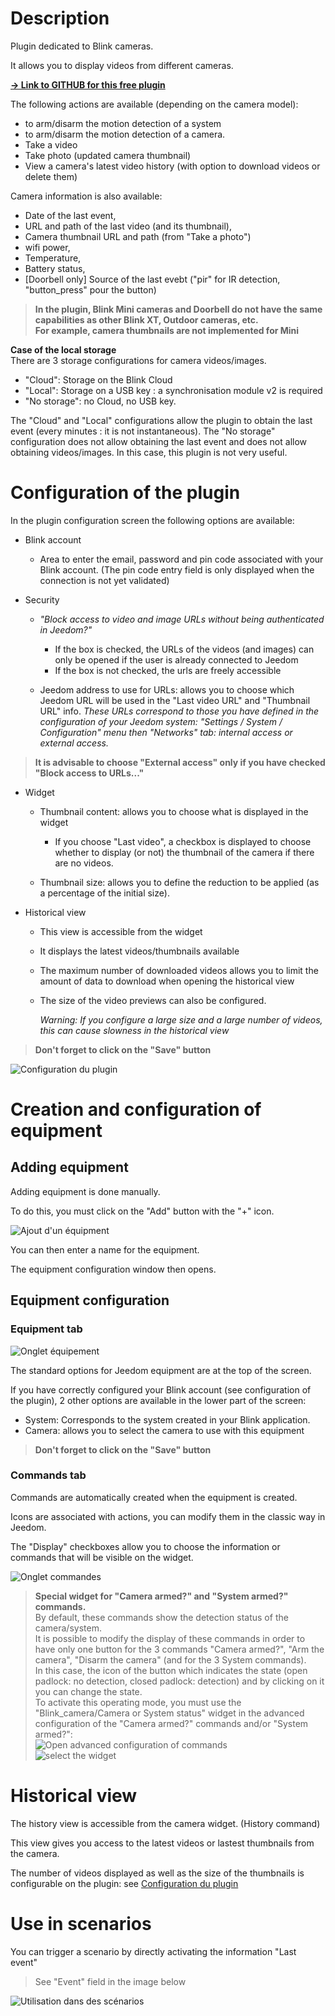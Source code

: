 # Description

Plugin dedicated to Blink cameras.

It allows you to display videos from different cameras.

[**&rarr; Link to GITHUB for this free plugin**](https://github.com/d9-197/blink_camera)

The following actions are available (depending on the camera model):
- to arm/disarm the motion detection of a system
- to arm/disarm the motion detection of a camera.
- Take a video
- Take photo (updated camera thumbnail)
- View a camera's latest video history (with option to download videos or delete them)

Camera information is also available:
* Date of the last event,
* URL and path of the last video (and its thumbnail),
* Camera thumbnail URL and path (from "Take a photo")
* wifi power,
* Temperature,
* Battery status,
* [Doorbell only] Source of the last evebt ("pir" for IR detection, "button_press" pour the button)

>**In the plugin, Blink Mini cameras and Doorbell do not have the same capabilities as other Blink XT, Outdoor cameras, etc.<br> For example, camera thumbnails are not implemented for Mini**

**Case of the local storage**\
There are 3 storage configurations for camera videos/images.
- "Cloud": Storage on the Blink Cloud
- "Local": Storage on a USB key : a synchronisation module v2 is required
- "No storage": no Cloud, no USB key.

The "Cloud" and "Local" configurations allow the plugin to obtain the last event (every minutes : it is not instantaneous).
The "No storage" configuration does not allow obtaining the last event and does not allow obtaining videos/images. In this case, this plugin is not very useful.   

# Configuration of the plugin

In the plugin configuration screen the following options are available:

* Blink account
  + Area to enter the email, password and pin code associated with your Blink account. (The pin code entry field is only displayed when the connection is not yet validated)

* Security
  + _"Block access to video and image URLs without being authenticated in Jeedom?"_
    - If the box is checked, the URLs of the videos (and images) can only be opened if the user is already connected to Jeedom
    - If the box is not checked, the urls are freely accessible

  + Jeedom address to use for URLs: allows you to choose which Jeedom URL will be used in the "Last video URL" and "Thumbnail URL" info.
    *These URLs correspond to those you have defined in the configuration of your Jeedom system: "Settings / System / Configuration" menu then "Networks" tab: internal access or external access.*

>**It is advisable to choose "External access" only if you have checked "Block access to URLs..."**


* Widget
  + Thumbnail content: allows you to choose what is displayed in the widget
    + If you choose "Last video", a checkbox is displayed to choose whether to display (or not) the thumbnail of the camera if there are no videos.

  + Thumbnail size: allows you to define the reduction to be applied (as a percentage of the initial size).
    
* Historical view
  + This view is accessible from the widget
  + It displays the latest videos/thumbnails available
  + The maximum number of downloaded videos allows you to limit the amount of data to download when opening the historical view
  + The size of the video previews can also be configured.

    *Warning: If you configure a large size and a large number of videos, this can cause slowness in the historical view*


>**Don't forget to click on the "Save" button**

![Configuration du plugin](..\assets\images\cfg_plugin.png "Configuraion du plugin")

# Creation and configuration of equipment


## Adding equipment


Adding equipment is done manually.

To do this, you must click on the "Add" button with the "+" icon.

![Ajout d'un équipment](..\assets\images\cfg_plugin_general.png "Ajout d'un équipment")

You can then enter a name for the equipment.

The equipment configuration window then opens.

## Equipment configuration

### Equipment tab
![Onglet équipement](..\assets\images\cfg_equipment.png "Equipement")

The standard options for Jeedom equipment are at the top of the screen.

If you have correctly configured your Blink account (see configuration of the plugin), 2 other options are available in the lower part of the screen:
- System: Corresponds to the system created in your Blink application.
- Camera: allows you to select the camera to use with this equipment


>**Don't forget to click on the "Save" button**


### Commands tab

Commands are automatically created when the equipment is created.

Icons are associated with actions, you can modify them in the classic way in Jeedom.

The "Display" checkboxes allow you to choose the information or commands that will be visible on the widget.

![Onglet commandes](..\assets\images\cfg_commands.png "Commandes")

>**Special widget for "Camera armed?" and "System armed?" commands.**<br>
By default, these commands show the detection status of the camera/system.<br>
 It is possible to modify the display of these commands in order to have only one button for the 3 commands "Camera armed?", "Arm the camera", "Disarm the camera" (and for the 3 System commands).<br>In this case, the icon of the button which indicates the state (open padlock: no detection, closed padlock: detection) and by clicking on it you can change the state.<br>
 To activate this operating mode, you must use the "Blink_camera/Camera or System status" widget in the advanced configuration of the "Camera armed?" commands and/or "System armed?":<br>
>![Open advanced configuration of commands](..\assets\images\cfg_command_switch_1.png "Commands config")<br>
>![select the widget](..\assets\images\cfg_command_switch_2.png "Select widget")

Historical view
===
The history view is accessible from the camera widget. (History command)

This view gives you access to the latest videos or lastest thumbnails from the camera.

The number of videos displayed as well as the size of the thumbnails is configurable on the plugin: see [Configuration du plugin](#-Configuration-du-plugin)

Use in scenarios
===
You can trigger a scenario by directly activating the information "Last event"

> See "Event" field in the image below

![Utilisation dans des scénarios](..\assets\images\scenario.png "Utilisation dans des scénarios")